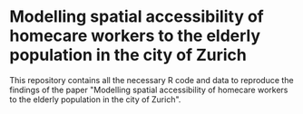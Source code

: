 # Modelling spatial accessibility of homecare workers to the elderly population in the city of Zurich

This repository contains all the necessary R code and data to reproduce the findings of the paper "Modelling spatial accessibility of homecare workers to the elderly population in the city of Zurich".
